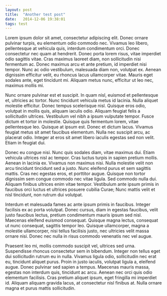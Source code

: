 ```yaml
---
layout: post
title:  "Another test post"
date:   2014-12-06 19:38:01
tags: test
---
```

Lorem ipsum dolor sit amet, consectetur adipiscing elit. Donec ornare pulvinar turpis, eu elementum odio commodo nec. Vivamus leo libero, pellentesque at vehicula quis, interdum condimentum orci. Donec consectetur nec quam at hendrerit. Donec porta lorem risus, vitae imperdiet odio sagittis vitae. Cras maximus laoreet diam, non sollicitudin nisi fermentum ac. Donec maximus arcu et ante pretium, id imperdiet nisi tempor. Nunc ac odio vestibulum, malesuada diam non, volutpat ex. Aenean dignissim efficitur velit, eu rhoncus lacus ullamcorper vitae. Mauris eget sodales ante, eget tincidunt mi. Aliquam metus nunc, efficitur ut leo nec, maximus mollis mi.

Nunc ornare pulvinar est et suscipit. In quam nisl, euismod et pellentesque et, ultricies ac tortor. Nunc tincidunt vehicula metus id lacinia. Nulla aliquet molestie efficitur. Donec tempus scelerisque nisl. Quisque eros odio, volutpat in mollis quis, aliquam iaculis odio. Aliquam feugiat felis a sollicitudin ultrices. Vestibulum vel nibh a ipsum vulputate tempor. Fusce dictum et tortor in molestie. Quisque quis fermentum lorem, vitae pellentesque leo. Quisque at ipsum est. Donec et dictum lacus. Vivamus feugiat metus sit amet faucibus elementum. Nulla nec suscipit arcu, ac placerat odio. Integer at eros sit amet libero iaculis egestas sed non velit. Etiam in feugiat dui.

Donec eu congue nisi. Nunc quis sodales diam, vitae maximus dui. Etiam vehicula ultrices nisl ac tempor. Cras luctus turpis in sapien pretium mollis. Aenean in lacinia ex. Vivamus non maximus nisi. Nulla molestie velit non arcu tincidunt tincidunt sed a justo. Nunc eleifend purus et sem sagittis mattis. Cras nec egestas eros, et porttitor augue. Quisque non tortor dignissim sem congue commodo nec vitae ligula. Sed commodo nulla dui. Aliquam finibus ultrices enim vitae tempor. Vestibulum ante ipsum primis in faucibus orci luctus et ultrices posuere cubilia Curae; Nunc mattis velit et nisl tincidunt, non rutrum dui volutpat.

Interdum et malesuada fames ac ante ipsum primis in faucibus. Integer facilisis ex ac porta volutpat. Donec cursus, diam in egestas faucibus, velit justo faucibus lectus, pretium condimentum mauris ipsum sed nisl. Maecenas eleifend euismod consequat. Quisque magna lectus, consequat ut nunc consequat, sagittis tempor leo. Quisque ullamcorper, magna a molestie ullamcorper, nisi tellus facilisis justo, nec ultricies velit massa ornare nisi. Donec nec nulla in risus commodo venenatis nec vel augue.

Praesent leo mi, mollis commodo suscipit vel, ultrices sed urna. Suspendisse rhoncus consectetur sem in bibendum. Integer non tellus eget dui sollicitudin rutrum eu in nulla. Vivamus ligula odio, sollicitudin nec erat eu, tincidunt aliquet purus. Proin in justo iaculis, volutpat ligula a, eleifend augue. Donec pulvinar sed sapien a tempus. Maecenas mauris massa, egestas non interdum quis, tincidunt ac arcu. Aenean nec orci quis odio elementum facilisis. Cras pretium aliquet ipsum, eget fringilla mi imperdiet id. Aliquam aliquam gravida lacus, at consectetur nisl finibus at. Nulla ornare magna et purus mattis sollicitudin.

